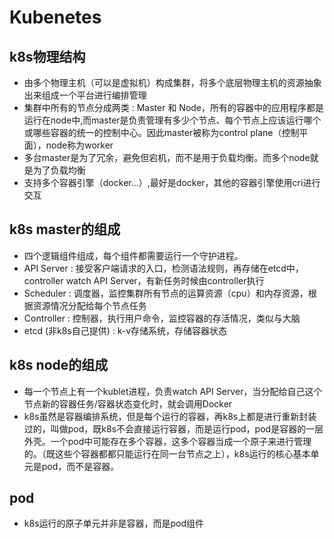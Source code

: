 # Kubenetes

## k8s物理结构
- 由多个物理主机（可以是虚拟机）构成集群，将多个底层物理主机的资源抽象出来组成一个平台进行编排管理
- 集群中所有的节点分成两类 : Master 和 Node，所有的容器中的应用程序都是运行在node中,而master是负责管理有多少个节点、每个节点上应该运行哪个或哪些容器的统一的控制中心。因此master被称为control plane（控制平面），node称为worker
- 多台master是为了冗余，避免但宕机，而不是用于负载均衡。而多个node就是为了负载均衡
- 支持多个容器引擎（docker...）,最好是docker，其他的容器引擎使用cri进行交互

## k8s master的组成
- 四个逻辑组件组成，每个组件都需要运行一个守护进程。
- API Server : 接受客户端请求的入口，检测语法规则，再存储在etcd中，controller watch API Server，有新任务时候由controller执行
- Scheduler : 调度器，监控集群所有节点的运算资源（cpu）和内存资源，根据资源情况分配给每个节点任务
- Controller : 控制器，执行用户命令，监控容器的存活情况，类似与大脑
- etcd (非k8s自己提供) : k-v存储系统，存储容器状态

## k8s node的组成
- 每一个节点上有一个kublet进程，负责watch API Server，当分配给自己这个节点新的容器任务/容器状态变化时，就会调用Docker
- k8s虽然是容器编排系统，但是每个运行的容器，再k8s上都是进行重新封装过的，叫做pod，既k8s不会直接运行容器，而是运行pod，pod是容器的一层外壳。一个pod中可能存在多个容器，这多个容器当成一个原子来进行管理的。（既这些个容器都都只能运行在同一台节点之上），k8s运行的核心基本单元是pod，而不是容器。

## pod
- k8s运行的原子单元并非是容器，而是pod组件